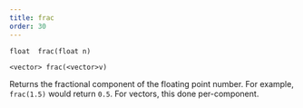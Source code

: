 ```yaml
---
title: frac
order: 30
---
```

`float  frac(float n)`

`<vector> frac(<vector>v)`

Returns the fractional component of the floating point number. For example, `frac(1.5)` would return `0.5`. For vectors, this done per-component.
